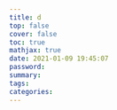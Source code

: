 ```yaml
---
title: d
top: false
cover: false
toc: true
mathjax: true
date: 2021-01-09 19:45:07
password:
summary:
tags:
categories:
---
```

